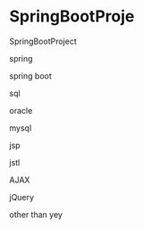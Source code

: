# SpringBootProje
SpringBootProject

spring

spring boot

sql

oracle

mysql

jsp

jstl

AJAX

jQuery

other than yey
